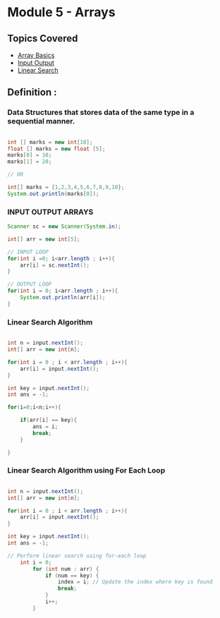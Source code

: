 # Module 5 - Arrays

## Topics Covered
- [Array Basics](#basics)
- [Input Output](#i_o)
- [Linear Search](#linear)


<a name="basics"></a>
## Definition : 
### Data Structures that stores data of the same type in a sequential manner.

```java

int [] marks = new int[10]; 
float [] marks = new float [5];
marks[0] = 10;
marks[1] = 20;

// OR

int[] marks = {1,2,3,4,5,6,7,8,9,10};
System.out.println(marks[0]);

```
<a name="i_o"></a>
### INPUT OUTPUT ARRAYS

```java
Scanner sc = new Scanner(System.in);

int[] arr = new int[5];

// INPUT LOOP
for(int i =0; i<arr.length ; i++){
    arr[i] = sc.nextInt();
}

// OUTPUT LOOP
for(int i = 0; i<arr.length ; i++){
    System.out.println(arr[i]);
}
```
<a name="linear"></a>
### Linear Search Algorithm

```java

int n = input.nextInt();
int[] arr = new int[n];

for(int i = 0 ; i < arr.length ; i++){
    arr[i] = input.nextInt();
}

int key = input.nextInt();
int ans = -1;

for(i=0;i<n;i++){

    if(arr[i] == key){
        ans = i;
        break;
    }

}

```

### Linear Search Algorithm using For Each Loop

```java

int n = input.nextInt();
int[] arr = new int[n];

for(int i = 0 ; i < arr.length ; i++){
    arr[i] = input.nextInt();
}

int key = input.nextInt();
int ans = -1;

// Perform linear search using for-each loop
    int i = 0;
        for (int num : arr) {
            if (num == key) {
                index = i; // Update the index where key is found
                break;
            }
            i++;
        }

```
